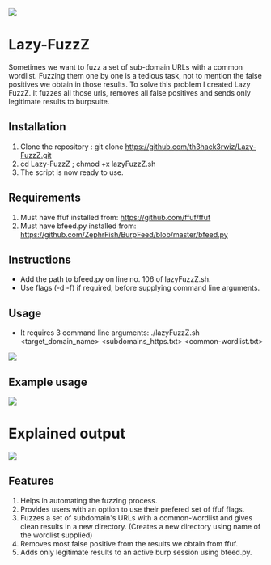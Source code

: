 ![](https://th3hack3rwiz.github.io/images/LazyFuzz/banner_final.PNG)
# Lazy-FuzzZ

Sometimes we want to fuzz a set of sub-domain URLs with a common wordlist. Fuzzing them one by one is a tedious task, not to mention the false positives we obtain in those results. To solve this problem I created Lazy FuzzZ. It fuzzes all those urls, removes all false positives and sends only legitimate results to burpsuite.

## Installation

1. Clone the repository : git clone https://github.com/th3hack3rwiz/Lazy-FuzzZ.git
2. cd Lazy-FuzzZ ; chmod +x lazyFuzzZ.sh 
3. The script is now ready to use. 

## Requirements

1. Must have ffuf installed from: https://github.com/ffuf/ffuf
2. Must have bfeed.py installed from: https://github.com/ZephrFish/BurpFeed/blob/master/bfeed.py

## Instructions

- Add the path to bfeed.py on line no. 106 of lazyFuzzZ.sh.
- Use flags (-d -f) if required, before supplying command line arguments.

## Usage

- It  requires 3 command line arguments: ./lazyFuzzZ.sh <target_domain_name> <subdomains_https.txt> <common-wordlist.txt>

![](https://th3hack3rwiz.github.io/images/LazyFuzz/usageusage.PNG)

## Example usage

![](https://th3hack3rwiz.github.io/images/LazyFuzz/results.PNG)

# Explained output

![](https://th3hack3rwiz.github.io/images/LazyFuzz/output.PNG)

## Features 

1. Helps in automating the fuzzing process.
2. Provides users with an option to use their prefered set of ffuf flags.
3. Fuzzes a set of subdomain's URLs with a common-wordlist and gives clean results in a new directory. (Creates a new directory using name of the wordlist supplied)
4. Removes most false positive from the results we obtain from ffuf.
5. Adds only legitimate results to an active burp session using bfeed.py.
